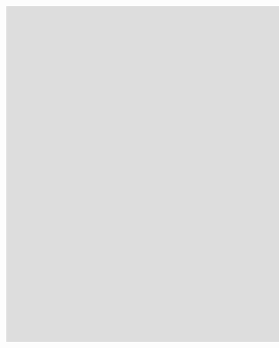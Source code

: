 <div class="sketchfab-embed-wrapper"> <iframe title="A Windy Day" frameborder="0" allowfullscreen mozallowfullscreen="true" webkitallowfullscreen="true" allow="autoplay; fullscreen; xr-spatial-tracking" xr-spatial-tracking execution-while-out-of-viewport execution-while-not-rendered web-share width="1600" height="900" src="https://sketchfab.com/models/fb78f4cc938144e6902dd5cff354d525/embed?autospin=1&autostart=1&ui_animations=0&ui_infos=0&ui_stop=0&ui_inspector=0&ui_watermark_link=0&ui_watermark=0&ui_help=0&ui_settings=0&ui_vr=0"> </iframe> </div>

